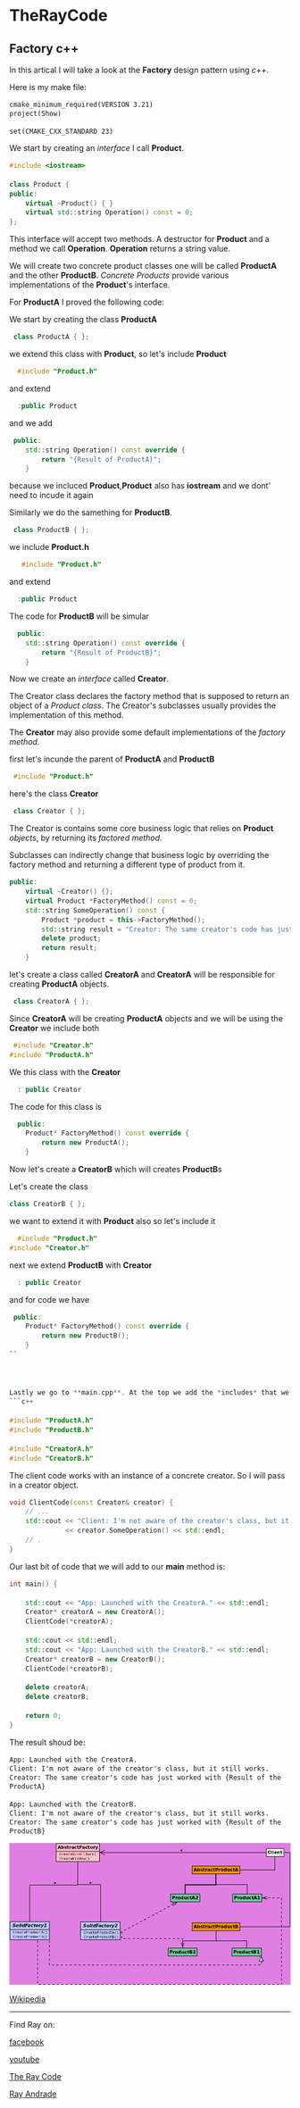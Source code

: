 # TheRayCode
## Factory c++

In this artical I will take a look at the **Factory** design pattern using *c++*.

Here is my make file:

```make
cmake_minimum_required(VERSION 3.21)
project(Show)

set(CMAKE_CXX_STANDARD 23)
```

We start by creating an *interface* I call **Product**.
```c++
#include <iostream>

class Product {
public:
    virtual ~Product() { }
    virtual std::string Operation() const = 0;
};
```
This interface will accept two methods. A destructor for **Product** and a method we call **Operation**.
**Operation** returns a string value.

We will create two concrete product classes one will be called **ProductA** and the other **ProductB**. 
*Concrete Products* provide various implementations of the **Product**'s interface.

For **ProductA**  I proved the following code:

We start by creating the class **ProductA** 

```c++
 class ProductA { };
```
we extend this class with **Product**, so let's include **Product**

```c++
  #include "Product.h"
```

and extend

```c++
  :public Product
```

and we add
```c++
 public:
    std::string Operation() const override {
        return "{Result of ProductA}";
    }
```

because we incluced **Product**,**Product** also has **iostream** and we dont' need to incude it again 

Similarly we do the samething for **ProductB**.


```c++
 class ProductB { };
```
we include **Product.h**

```c++
   #include "Product.h"
```
and extend

```c++
  :public Product
```

The code for **ProductB** will be simular
```c++
  public:
    std::string Operation() const override {
        return "{Result of ProductB}";
    }
```

Now we create an *interface* called **Creator**. 

The Creator class declares the factory method that is supposed to return an object of a *Product class*. 
The Creator's subclasses usually provides the implementation of this method.

The **Creator** may also provide some default implementations of the *factory method*.

first let's incunde the parent of **ProductA** and **ProductB**

```c++
 #include "Product.h"
```

here's the class **Creator**

```c++
 class Creator { };
```

The Creator is contains some core business logic that relies on **Product** *objects*, 
by returning its *factored method*. 

Subclasses can indirectly change that business logic by overriding the factory method 
and returning a different type of product from it.


```c++
public:
    virtual ~Creator() {};
    virtual Product *FactoryMethod() const = 0;
    std::string SomeOperation() const {
        Product *product = this->FactoryMethod();
        std::string result = "Creator: The same creator's code has just worked with " + product->Operation();
        delete product;
        return result;
    }
```

let's create a class called **CreatorA** and **CreatorA** will be responsible for creating **ProductA** objects.

```c++
 class CreatorA { };
```

Since **CreatorA** will be creating **ProductA** objects and we will be using the **Creator** we include both

```c++
 #include "Creator.h"
#include "ProductA.h"

```

We this class with the **Creator**

```c++
  : public Creator
```
The code for this class is
```c++
  public:
    Product* FactoryMethod() const override {
        return new ProductA();
    }
```
Now let's create a **CreatorB** which will creates **ProductB**s

Let's create the class
```c++
class CreatorB { };
```
we want to extend it with **Product** also so let's include it

```c++
  #include "Product.h"
#include "Creator.h"
```
next we extend **ProductB** with **Creator**
```c++
  : public Creator
```

and for code we have

```c++
 public:
    Product* FactoryMethod() const override {
        return new ProductB();
    }
``



Lastly we go to **main.cpp**. At the top we add the *includes* that we will be using:
```c++

#include "ProductA.h"
#include "ProductB.h"

#include "CreatorA.h"
#include "CreatorB.h"
```
 The client code works with an instance of a concrete creator.
So I will pass in a creator object.

```c++
void ClientCode(const Creator& creator) {
    // ...
    std::cout << "Client: I'm not aware of the creator's class, but it still works.\n"
              << creator.SomeOperation() << std::endl;
    // .
}
```
Our last bit of code that we will add to our **main** method is:

```c++
int main() {

    std::cout << "App: Launched with the CreatorA." << std::endl;
    Creator* creatorA = new CreatorA();
    ClientCode(*creatorA);

    std::cout << std::endl;
    std::cout << "App: Launched with the CreatorB." << std::endl;
    Creator* creatorB = new CreatorB();
    ClientCode(*creatorB);

    delete creatorA;
    delete creatorB;

    return 0;
}

```
The result shoud be:
```result
App: Launched with the CreatorA.
Client: I'm not aware of the creator's class, but it still works.
Creator: The same creator's code has just worked with {Result of the ProductA}

App: Launched with the CreatorB.
Client: I'm not aware of the creator's class, but it still works.
Creator: The same creator's code has just worked with {Result of the ProductB}

```

![Abstract Factory](https://raw.githubusercontent.com/RayAndrade/TheRayCode/main/UMLs/images/AbstractFactory/AbstractFactory088.png)

[Wikipedia](https://en.wikipedia.org/wiki/Factory_method_pattern)


----------------------------------------------------------------------------------------------------

Find Ray on:

[facebook](https://www.facebook.com/TheRayCode/)

[youtube](https://www.youtube.com/user/AndradeRay/)

[The Ray Code](https://www.RayAndrade.com)

[Ray Andrade](https://www.RayAndrade.org)







